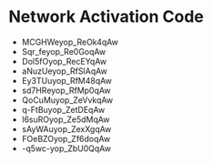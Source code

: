 # Network Activation Code
* MCGHWeyop_ReOk4qAw
* Sqr_feyop_Re0GoqAw
* Dol5fOyop_RecEYqAw
* aNuzUeyop_RfSIAqAw
* Ey3TUuyop_RfM48qAw
* sd7HReyop_RfMp0qAw
* QoCuMuyop_ZeVvkqAw
* q-FtBuyop_ZetDEqAw
* l6suROyop_Ze5dMqAw
* sAyWAuyop_ZexXgqAw
* FOeBZOyop_Zf6doqAw
* -q5wc-yop_ZbU0QqAw